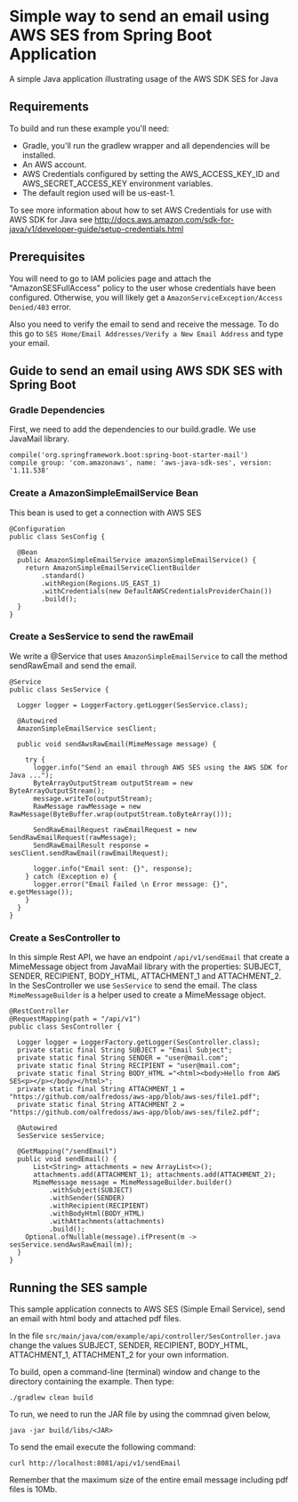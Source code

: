# Simple way to send an email using AWS SES from Spring Boot Application
A simple Java application illustrating usage of the AWS SDK SES for Java
## Requirements
To build and run these example you'll need:
* Gradle, you'll run the gradlew wrapper and all dependencies will be installed.
* An AWS account.
* AWS Credentials configured by setting the AWS_ACCESS_KEY_ID and AWS_SECRET_ACCESS_KEY environment variables.
* The default region used will be us-east-1.

To see more information about how to set AWS Credentials for use with AWS SDK for Java see http://docs.aws.amazon.com/sdk-for-java/v1/developer-guide/setup-credentials.html

## Prerequisites
You will need to go to IAM policies page and attach the  "AmazonSESFullAccess" policy to the user whose credentials have been configured.
Otherwise, you will likely get a `AmazonServiceException/Access Denied/403` error.

Also you need to verify the email to send and receive the message. To do this go to `SES Home/Email Addresses/Verify a New Email Address`
and type your email.

## Guide to send an email using AWS SDK SES with Spring Boot
### Gradle Dependencies
First, we need to add the dependencies to our build.gradle. We use JavaMail library.

    compile('org.springframework.boot:spring-boot-starter-mail')
    compile group: 'com.amazonaws', name: 'aws-java-sdk-ses', version: '1.11.538'

### Create a AmazonSimpleEmailService Bean 
This bean is used to get a connection with AWS SES

    @Configuration
    public class SesConfig {

      @Bean
      public AmazonSimpleEmailService amazonSimpleEmailService() {
        return AmazonSimpleEmailServiceClientBuilder
            .standard()
            .withRegion(Regions.US_EAST_1)
            .withCredentials(new DefaultAWSCredentialsProviderChain())
            .build();
      }
    }
### Create a SesService  to send the rawEmail
We write a @Service that uses `AmazonSimpleEmailService` to call the method sendRawEmail and send the email.

    @Service
    public class SesService {

      Logger logger = LoggerFactory.getLogger(SesService.class);

      @Autowired
      AmazonSimpleEmailService sesClient;

      public void sendAwsRawEmail(MimeMessage message) {

        try {
          logger.info("Send an email through AWS SES using the AWS SDK for Java ...");
          ByteArrayOutputStream outputStream = new ByteArrayOutputStream();
          message.writeTo(outputStream);
          RawMessage rawMessage = new RawMessage(ByteBuffer.wrap(outputStream.toByteArray()));

          SendRawEmailRequest rawEmailRequest = new SendRawEmailRequest(rawMessage);
          SendRawEmailResult response = sesClient.sendRawEmail(rawEmailRequest);

          logger.info("Email sent: {}", response);
        } catch (Exception e) {
          logger.error("Email Failed \n Error message: {}", e.getMessage());
        }
      }
    }

### Create a SesController to 
In this simple Rest API,  we have an endpoint `/api/v1/sendEmail` that create a MimeMessage object from JavaMail library with the properties: SUBJECT, SENDER, RECIPIENT, BODY_HTML, ATTACHMENT_1 and ATTACHMENT_2. 
In the SesController we use `SesService` to send the email. The class `MimeMessageBuilder` is a helper used to create a MimeMessage object.
    
    @RestController
    @RequestMapping(path = "/api/v1")
    public class SesController {

      Logger logger = LoggerFactory.getLogger(SesController.class);
      private static final String SUBJECT = "Email Subject";
      private static final String SENDER = "user@mail.com";
      private static final String RECIPIENT = "user@mail.com"; 
      private static final String BODY_HTML ="<html><body>Hello from AWS SES<p></p></body></html>";
      private static final String ATTACHMENT_1 = "https://github.com/oalfredoss/aws-app/blob/aws-ses/file1.pdf";
      private static final String ATTACHMENT_2 = "https://github.com/oalfredoss/aws-app/blob/aws-ses/file2.pdf";

      @Autowired
      SesService sesService;

      @GetMapping("/sendEmail")
      public void sendEmail() {
          List<String> attachments = new ArrayList<>();
          attachments.add(ATTACHMENT_1); attachments.add(ATTACHMENT_2);
          MimeMessage message = MimeMessageBuilder.builder()
              .withSubject(SUBJECT)
              .withSender(SENDER)
              .withRecipient(RECIPIENT)
              .withBodyHtml(BODY_HTML)
              .withAttachments(attachments)
              .build();
        Optional.ofNullable(message).ifPresent(m -> sesService.sendAwsRawEmail(m));
      }
    }

## Running the SES sample
This sample application connects to AWS SES (Simple Email Service), send an email with html body and attached pdf files.

In the file `src/main/java/com/example/api/controller/SesController.java` change the values SUBJECT, SENDER, RECIPIENT, BODY_HTML, ATTACHMENT_1, ATTACHMENT_2 for your own information. 

To build, open a command-line (terminal) window and change to the directory containing the example. Then type:

    ./gradlew clean build

To run, we need to run the JAR file by using the commnad given below,
    
    java -jar build/libs/<JAR>
    
To send the email execute the following command:
    
    curl http://localhost:8081/api/v1/sendEmail

Remember that the maximum size of the entire email message including pdf files is 10Mb.
